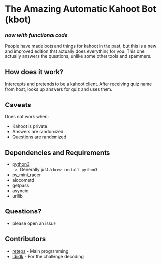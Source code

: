 # The Amazing Automatic Kahoot Bot (kbot)

### *now with functional code*
People have made bots and things for kahoot in the past, but this is
a new and improved edition that actually does
everything for you. This one actually answers the questions, unlike
some other tools and spammers. 

## How does it work?

Intercepts and pretends to be a kahoot client. After receiving quiz name from host, looks up answers for quiz and uses them.

## Caveats

Does not work when:

+ Kahoot is private
+ Answers are randomized
+ Questions are randomized

## Dependencies and Requirements


* [python3](https://python-guide-pt-br.readthedocs.io/en/latest/starting/install3/osx/) 
  + Generally just a `brew install python3`
* py_mini_racer
* aiocometd
* getpass
* asyncio
* urllib
## Questions?
 + please open an issue
 
## Contributors

* [reteps](https://github.com/reteps) - Main programming
* [idiidk](https://github.com/idiidk) - For the challenge decoding
